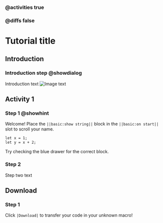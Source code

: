 ### @activities true
### @diffs false

# Tutorial title

## Introduction

### Introduction step @showdialog

Introduction text
![Image text](/image/url.gif)

## Activity 1

### Step 1 @showhint

Welcome! Place the ``||basic:show string||`` block in the ``||basic:on start||`` slot to scroll your name.

```blocks
let x = 1;
let y = x + 2;
```

Try checking the blue drawer for the correct block.

### Step 2

Step two text

## Download

### Step 1

Click ``|Download|`` to transfer your code in your unknown macro!